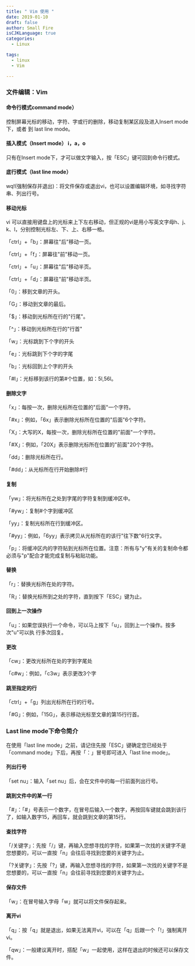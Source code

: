 ```yaml
---
title: " Vim 使用 "
date: 2019-01-10
draft: false
author: Small Fire
isCJKLanguage: true
categories: 
  - Linux

tags: 
  - linux
  - Vim

---
```


### 文件编辑：Vim ###
#### 命令行模式command mode）  

控制屏幕光标的移动，字符、字或行的删除，移动复制某区段及进入Insert mode下，或者     到 last line mode。

#### 插入模式（Insert mode）  i，a，o

只有在Insert mode下，才可以做文字输入，按「ESC」键可回到命令行模式。

#### 底行模式（last line mode）  

wq!(强制保存并退出)：将文件保存或退出vi，也可以设置编辑环境，如寻找字符串、列出行号。

#### 移动光标

vi 可以直接用键盘上的光标来上下左右移动，但正规的vi是用小写英文字母h、j、k、l，分别控制光标左、下、上、右移一格。

「ctrl」+「b」：屏幕往"后"移动一页。

「ctrl」+「f」：屏幕往"前"移动一页。

「ctrl」+「u」：屏幕往"后"移动半页。

「ctrl」+「d」：屏幕往"前"移动半页。

「0」：移到文章的开头。

「G」：移动到文章的最后。

「$」：移动到光标所在行的"行尾"。

「^」：移动到光标所在行的"行首"

「w」：光标跳到下个字的开头

「e」：光标跳到下个字的字尾

「b」：光标回到上个字的开头

「#l」：光标移到该行的第#个位置，如：5l,56l。

#### 删除文字

「x」：每按一次，删除光标所在位置的"后面"一个字符。

「#x」：例如，「6x」表示删除光标所在位置的"后面"6个字符。

「X」：大写的X，每按一次，删除光标所在位置的"前面"一个字符。

「#X」：例如，「20X」表示删除光标所在位置的"前面"20个字符。

「dd」：删除光标所在行。

「#dd」：从光标所在行开始删除#行

#### 复制

「yw」：将光标所在之处到字尾的字符复制到缓冲区中。

「#yw」：复制#个字到缓冲区

「yy」：复制光标所在行到缓冲区。

「#yy」：例如，「6yy」表示拷贝从光标所在的该行"往下数"6行文字。

「p」：将缓冲区内的字符贴到光标所在位置。注意：所有与"y"有关的复制命令都必须与"p"配合才能完成复制与粘贴功能。

#### 替换

「r」：替换光标所在处的字符。

「R」：替换光标所到之处的字符，直到按下「ESC」键为止。

#### 回到上一次操作

「u」：如果您误执行一个命令，可以马上按下「u」，回到上一个操作。按多次"u"可以执       行多次回复。

#### 更改

「cw」：更改光标所在处的字到字尾处

「c#w」：例如，「c3w」表示更改3个字

#### 跳至指定的行

「ctrl」+「g」列出光标所在行的行号。

「#G」：例如，「15G」，表示移动光标至文章的第15行行首。

### Last line mode下命令简介  ###

在使用「last line mode」之前，请记住先按「ESC」键确定您已经处于「command mode」下后，再按「：」冒号即可进入「last line mode」。

#### 列出行号

「set nu」：输入「set nu」后，会在文件中的每一行前面列出行号。

#### 跳到文件中的某一行

「#」：「#」号表示一个数字，在冒号后输入一个数字，再按回车键就会跳到该行了，如输入数字15，再回车，就会跳到文章的第15行。

#### 查找字符

「/关键字」：先按「/」键，再输入您想寻找的字符，如果第一次找的关键字不是您想要的，可以一直按「n」会往后寻找到您要的关键字为止。

「?关键字」：先按「?」键，再输入您想寻找的字符，如果第一次找的关键字不是您想要的，可以一直按「n」会往前寻找到您要的关键字为止。

#### 保存文件

「w」：在冒号输入字母「w」就可以将文件保存起来。

#### 离开vi

「q」：按「q」就是退出，如果无法离开vi，可以在「q」后跟一个「!」强制离开vi。

「qw」：一般建议离开时，搭配「w」一起使用，这样在退出的时候还可以保存文件。